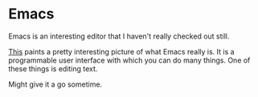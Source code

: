 # Emacs

Emacs is an interesting editor that I haven't really checked out still. 

[This](https://www.reddit.com/r/emacs/comments/74hetz/emacs_everywhere/) paints a pretty interesting picture of what Emacs really is. It is a programmable user interface with which you can do many things. One of these things is editing text.

Might give it a go sometime.